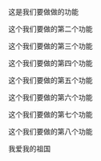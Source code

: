 这是我们要做做的功能

这个我们要做的第二个功能

这个我们要做的第三个功能

这个我们要做的第四个功能


这个我们要做的第五个功能

这个我们要做的第六个功能

这个我们要做的第七个功能

这个我们要做的第八个功能


我爱我的祖国






